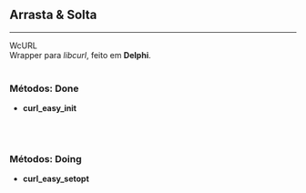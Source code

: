<!DOCTYPE html>
<head>
	<meta chartset="utf-8">
</head>
<html>
<body>
<h2><b>Arrasta & Solta</b></h2>
<hr>

WcURL<br>
Wrapper para <i>libcurl</i>, feito em <b>Delphi</b>.
<br>
<br>
<h3>Métodos: Done</h3>
<ul>
	<li><b>curl_easy_init</b></li>
</ul>
<br>
<br>
<h3>Métodos: Doing</h3>
<ul>
	<li><b>curl_easy_setopt</b></li>
</ul>
</body>
</html>